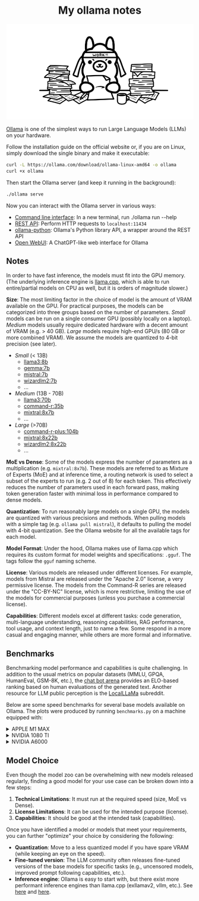 <div align="center">

# My ollama notes

![Figure from Ollama blog post about embeddings](https://github.com/S1M0N38/my-ollama-notes/blob/main/ollama-taking-notes.svg?raw=true "Figure from ollama.com/blog/embedding-models")

</div>

[Ollama](https://ollama.com/) is one of the simplest ways to run Large Language Models (LLMs) on your hardware.

Follow the installation guide on the official website or, if you are on Linux, simply download the single binary and make it executable:

```bash
curl -L https://ollama.com/download/ollama-linux-amd64 -o ollama
curl +x ollama
```

Then start the Ollama server (and keep it running in the background):

```bash
./ollama serve
```

Now you can interact with the Ollama server in various ways:

- [Command line interface](https://github.com/ollama/ollama/blob/main/README.md#quickstart): In a new terminal, run ./ollama run --help
- [REST API](https://github.com/ollama/ollama/blob/main/docs/api.md): Perform HTTP requests to `localhost:11434`
- [ollama-python](https://github.com/ollama/ollama-python): Ollama's Python library API, a wrapper around the REST API
- [Open WebUI](https://docs.openwebui.com/): A ChatGPT-like web interface for Ollama

## Notes

In order to have fast inference, the models must fit into the GPU memory. (The underlying inference engine is [llama.cpp](https://github.com/ggerganov/llama.cpp), which is able to run entire/partial models on CPU as well, but it is orders of magnitude slower.)

**Size**: The most limiting factor in the choice of model is the amount of VRAM available on the GPU. For practical purposes, the models can be categorized into three groups based on the number of parameters. *Small* models can be run on a single consumer GPU (possibly locally on a laptop). *Medium* models usually require dedicated hardware with a decent amount of VRAM (e.g. > 40 GB). *Large* models require high-end GPU/s (80 GB or more combined VRAM). We assume the models are quantized to 4-bit precision (see later).

- *Small* (\< 13B)
  - [llama3:8b](https://ollama.com/library/llama3)
  - [gemma:7b](https://ollama.com/library/gemma)
  - [mistral:7b](https://ollama.com/library/mistral)
  - [wizardlm2:7b](https://ollama.com/library/wizardlm2)
  - ...
- *Medium* (13B - 70B)
  - [llama3:70b](https://ollama.com/library/llama3)
  - [command-r:35b](https://ollama.com/library/command-r)
  - [mixtral:8x7b](https://ollama.com/library/mixtral)
  - ...
- *Large* (>70B)
  - [command-r-plus:104b](https://ollama.com/library/command-r-plus)
  - [mixtral:8x22b](https://ollama.com/library/mixtral)
  - [wizardlm2:8x22b](https://ollama.com/library/wizardlm2)
  - ...

**MoE vs Dense**: Some of the models express the number of parameters as a multiplication (e.g. `mixtral:8x7b`). These models are referred to as Mixture of Experts (MoE) and at inference time, a routing network is used to select a subset of the experts to run (e.g. 2 out of 8) for each token. This effectively reduces the number of parameters used in each forward pass, making token generation faster with minimal loss in performance compared to dense models.

**Quantization**: To run reasonably large models on a single GPU, the models are quantized with various precisions and methods. When pulling models with a simple tag (e.g. `ollama pull mistral`), it defaults to pulling the model with 4-bit quantization. See the Ollama website for all the available tags for each model.

**Model Format**: Under the hood, Ollama makes use of llama.cpp which requires its custom format for model weights and specifications: `.gguf`. The tags follow the `gguf` naming scheme.

**License**: Various models are released under different licenses. For example, models from Mistral are released under the "Apache 2.0" license, a very permissive license. The models from the Command-R series are released under the "CC-BY-NC" license, which is more restrictive, limiting the use of the models for commercial purposes (unless you purchase a commercial license).

**Capabilities**: Different models excel at different tasks: code generation, multi-language understanding, reasoning capabilities, RAG performance, tool usage, and context length, just to name a few. Some respond in a more casual and engaging manner, while others are more formal and informative.

## Benchmarks

Benchmarking model performance and capabilities is quite challenging. In addition to the usual metrics on popular datasets (MMLU, GPQA, HumanEval, GSM-8K, etc.), the [chat bot arena](https://chat.lmsys.org/?leaderboard) provides an ELO-based ranking based on human evaluations of the generated text. Another resource for LLM public perception is the [LocalLLaMa](https://www.reddit.com/r/LocalLLaMA/) subreddit.

Below are some speed benchmarks for several base models available on Ollama. The plots were produced by running `benchmarks.py` on a machine equipped with:

<details>

<summary>APPLE M1 MAX</summary>

- **CPU**: APPLE M1 MAX
- **RAM**: 32 GB

### Eval Speed

How many tokens per second can the model generate in an autoregressive setting?

![Plot eval speed](https://github.com/S1M0N38/my-ollama-notes/blob/main/benchmarks/M1MAX/plot_eval.svg?raw=true)

### Prompt Eval Speed

How fast (in tokens/s) can the model process a given prompt?

![Plot prompt eval speed](https://github.com/S1M0N38/my-ollama-notes/blob/main/benchmarks/M1MAX/plot_prompt_eval.svg?raw=true)

</details>

<details>

<summary>NVIDIA 1080 TI</summary>

- **CPU**: Intel Xeon CPU E5-2620 v3 @ 2.40GH (24 cores)
- **RAM**: 126 GB

### Eval Speed

How many tokens per second can the model generate in an autoregressive setting?

![Plot eval speed](https://github.com/S1M0N38/my-ollama-notes/blob/main/benchmarks/1080TI/plot_eval.svg?raw=true)

### Prompt Eval Speed

How fast (in tokens/s) can the model process a given prompt?

![Plot prompt eval speed](https://github.com/S1M0N38/my-ollama-notes/blob/main/benchmarks/1080TI/plot_prompt_eval.svg?raw=true)

</details>

<details>

<summary>NVIDIA A6000</summary>

- **CPU**: AMD EPYC-Rome (14 cores)
- **GPU**: NVIDIA A6000 (48 GB)
- **RAM**: 92 GB

### Eval Speed

How many tokens per second can the model generate in an autoregressive setting?

![Plot eval speed](https://github.com/S1M0N38/my-ollama-notes/blob/main/benchmarks/A6000/plot_eval.svg?raw=true)

### Prompt Eval Speed

How fast (in tokens/s) can the model process a given prompt?

![Plot prompt eval speed](https://github.com/S1M0N38/my-ollama-notes/blob/main/benchmarks/A6000/plot_prompt_eval.svg?raw=true)

</details>

## Model Choice

Even though the model zoo can be overwhelming with new models released regularly, finding a good model for your use case can be broken down into a few steps:

1. **Technical Limitations**: It must run at the required speed (size, MoE vs Dense).
1. **License Limitations**: It can be used for the intended purpose (license).
1. **Capabilities**: It should be good at the intended task (capabilities).

Once you have identified a model or models that meet your requirements, you can further "optimize" your choice by considering the following:

- **Quantization**: Move to a less quantized model if you have spare VRAM (while keeping an eye on the speed).
- **Fine-tuned version**: The LLM community often releases fine-tuned versions of the base models for specific tasks (e.g., uncensored models, improved prompt following capabilities, etc.).
- **Inference engine**: Ollama is easy to start with, but there exist more performant inference engines than llama.cpp (exllamav2, vllm, etc.). See [here](https://www.reddit.com/r/LocalLLaMA/comments/1anb2fz/guide_to_choosing_quants_and_engines/) and [here](https://www.reddit.com/r/LocalLLaMA/comments/1c9mn1n/whats_the_fastest_local_inference_engine_right/).
